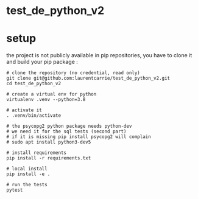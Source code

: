 # test_de_python_v2

# setup

the project is not publicly available in pip repositories, you have to clone it and build your pip package :

    # clone the repository (no credential, read only)
    git clone git@github.com:laurentcarrie/test_de_python_v2.git
    cd test_de_python_v2

    # create a virtual env for python
    virtualenv .venv --python=3.8

    # activate it
    . .venv/bin/activate

    # the psycopg2 python package needs python-dev
    # we need it for the sql tests (second part)
    # if it is missing pip install psycopg2 will complain
    # sudo apt install python3-dev5

    # install requirements
    pip install -r requirements.txt

    # local install
    pip install -e .

    # run the tests
    pytest
